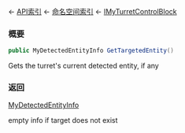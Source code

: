 ← [API索引](Api-Index) ← [命名空间索引](Namespace-Index) ← [IMyTurretControlBlock](SpaceEngineers.Game.ModAPI.Ingame.IMyTurretControlBlock)

### 概要

```csharp
public MyDetectedEntityInfo GetTargetedEntity()
```

Gets the turret's current detected entity, if any

### 返回

[MyDetectedEntityInfo](Sandbox.ModAPI.Ingame.MyDetectedEntityInfo)

empty info if target does not exist

